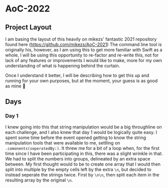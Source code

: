 # AoC-2022

## Project Layout
I am basing the layout of this heavily on mikezs' fantastic 2021 repository found here (https://github.com/mikezs/AoC-2021)
The command line tool is originally his, however, as I am using this to get more familiar with Swift as a whole, I will be using this opportunity to re-factor and re-write this, not for lack of any features or improvements I would like to make, more for my own understanding of what is happening behind the curtain.

Once I understand it better, I will be describing how to get this up and running for your own purposes, but at the moment, your guess is as good as mine 😬

## Days

### Day 1
I knew going into this that string manipulation would be a big throughline on each challenge, and I also knew that day 1 would be logically quite easy. I spent some time before the event opened getting to know the string manipulation tools that were available to me, settling on `.comonents(seperatedBy:)`. It threw me for a bit of a loop when, for the first time since I have been participating in this, there was a slight wrinkle in that. We had to split the numbers into groups, delineated by an extra space between. My first thought would to be to create one array that I would then split into multiple by the empty cells left by the extra `\n`, but decided to instead seperate the strings twice. First by `\n\n`, then split each item in the resulting array by the original `\n`. 
